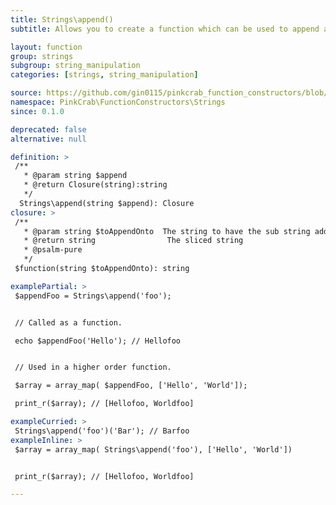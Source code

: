 ```yaml
---
title: Strings\append()
subtitle: Allows you to create a function which can be used to append a sub string to a passed string. This can either be used as part of a Higher Order Function such as array_map() or as part of a compiled/pipe function.

layout: function
group: strings
subgroup: string_manipulation
categories: [strings, string_manipulation]

source: https://github.com/gin0115/pinkcrab_function_constructors/blob/master/src/strings.php#L101
namespace: PinkCrab\FunctionConstructors\Strings
since: 0.1.0

deprecated: false
alternative: null

definition: >
 /**
   * @param string $append
   * @return Closure(string):string
   */
  Strings\append(string $append): Closure
closure: >
 /**
   * @param string $toAppendOnto  The string to have the sub string added to
   * @return string                The sliced string
   * @psalm-pure
   */ 
 $function(string $toAppendOnto): string

examplePartial: >
 $appendFoo = Strings\append('foo');


 // Called as a function.

 echo $appendFoo('Hello'); // Hellofoo


 // Used in a higher order function.

 $array = array_map( $appendFoo, ['Hello', 'World']);

 print_r($array); // [Hellofoo, Worldfoo]

exampleCurried: >
 Strings\append('foo')('Bar'); // Barfoo
exampleInline: >
 $array = array_map( Strings\append('foo'), ['Hello', 'World'])


 print_r($array); // [Hellofoo, Worldfoo]

---
```

